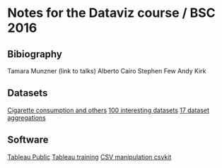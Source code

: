 # Notes for the Dataviz course / BSC 2016

## Bibiography
Tamara Munzner (link to talks)
Alberto Cairo
Stephen Few
Andy Kirk

## Datasets
[Cigarette consumption and others](http://koaning.io/fun-datasets.html)
[100 interesting datasets](http://rs.io/100-interesting-data-sets-for-statistics/)
[17 dataset aggregations](https://www.dataquest.io/blog/free-datasets-for-projects/)

## Software
[Tableau Public](https://public.tableau.com/s/)
[Tableau training](http://www.tableau.com/es-es/learn/training)
[CSV manipulation csvkit](https://csvkit.readthedocs.io/en/0.9.1/)
